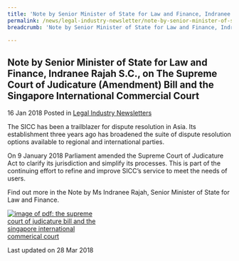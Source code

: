 ```yaml
---
title: 'Note by Senior Minister of State for Law and Finance, Indranee Rajah S.C., on The Supreme Court of Judicature (Amendment) Bill and the Singapore International Commercial Court'
permalink: /news/legal-industry-newsletter/note-by-senior-minister-of-state-law-finance-supreme-court-sicc/
breadcrumb: 'Note by Senior Minister of State for Law and Finance, Indranee Rajah S.C., on The Supreme Court of Judicature (Amendment) Bill and the Singapore International Commercial Court'

---
```



<style>
  .image {width: 200px;}
  .image img {max-width: 100%;}
</style>

Note by Senior Minister of State for Law and Finance, Indranee Rajah S.C., on The Supreme Court of Judicature (Amendment) Bill and the Singapore International Commercial Court
---
16 Jan 2018 Posted in [Legal Industry Newsletters](/news/legal-industry-newsletters/)

The SICC has been a trailblazer for dispute resolution in Asia. Its establishment three years ago has broadened the suite of dispute resolution options available to regional and international parties.

On 9 January 2018 Parliament amended the Supreme Court of Judicature Act to clarify its jurisdiction and simplify its processes. This is part of the continuing effort to refine and improve SICC’s service to meet the needs of users.

Find out more in the Note by Ms Indranee Rajah, Senior Minister of State for Law and Finance.

<div class="image">
  <a href="/files/NoteontheSCJAmendmentBillandSICC190118.pdf"><img src="/images/1516673189325.jpg" alt="image of pdf: the supreme court of judicature bill and the singapore international commerical court"></a>
</div>

<p class="right-side-updated">Last updated on 28 Mar 2018</p>
